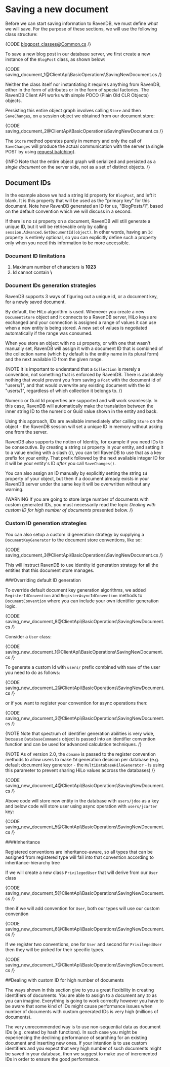 # Saving a new document

Before we can start saving information to RavenDB, we must define *what* we will save. For the purpose of these sections, we will use the following class structure:

{CODE blogpost_classes@Common.cs /}
  
To save a new blog post in our database server, we first create a new instance of the `BlogPost` class, as shown below:

{CODE saving_document_1@ClientApi\BasicOperations\SavingNewDocument.cs /}

Neither the class itself nor instantiating it requires anything from RavenDB, either in the form of attributes or in the form of special factories. The RavenDB Client API works with simple POCO (Plain Old CLR Objects) objects.

Persisting this entire object graph involves calling `Store` and then `SaveChanges`, on a session object we obtained from our document store:

{CODE saving_document_2@ClientApi\BasicOperations\SavingNewDocument.cs /}

The `Store` method operates purely in memory and only the call of `SaveChanges` will produce the actual communication with the server (a single POST by using [request batching](../../http-api/http-api-multi#batching-requests)).

{INFO Note that the entire object graph will serialized and persisted as a *single document* on the server side, not as a set of distinct objects. /}	

## Document IDs

In the example above we had a string Id property for `BlogPost`, and left it blank. It is this property that will be used as the "primary key" for this document. Note how RavenDB generated an ID for us, "BlogPosts/1", based on the default convention which we will discuss in a second.

If there is no `Id` property on a document, RavenDB will still generate a unique ID, but it will be retrievable only by calling `session.Advanced.GetDocumentId(object)`. In other words, having an `Id` property is entirely optional, so you can explicitly define such a property only when you need this information to be more accessible.

### Document ID limitations

1. Maximum number of characters is **1023**
2. Id cannot contain **\\**

### Document IDs generation strategies

RavenDB supports 3 ways of figuring out a unique id, or a document key, for a newly saved document.

By default, the HiLo algorithm is used. Whenever you create a new `DocumentStore` object and it connects to a RavenDB server, HiLo keys are exchanged and your connection is assigned a range of values it can use when a new entity is being stored. A new set of values is negotiated automatically if the range was consumed.

When you store an object with no `Id` property, or with one that wasn't manually set, RavenDB will assign it with a document ID that is combined of the collection name (which by default is the entity name in its plural form) and the next available ID from the given range.

{NOTE It is important to understand that a `Collection` is merely a convention, not something that is enforced by RavenDB. There is absolutely nothing that would prevent you from saving a `Post` with the document id of "users/1", and that would overwrite any existing document with the id "users/1", regardless of which collection it belongs to. /}

Numeric or Guid Id properties are supported and will work seamlessly. In this case, RavenDB will automatically make the translation between the inner string ID to the numeric or Guid value shown in the entity and back.

Using this approach, IDs are available immediately after calling `Store` on the object - the RavenDB session will set a unique ID in memory without asking one from the server.

RavenDB also supports the notion of Identity, for example if you need IDs to be consecutive. By creating a string `Id` property in your entity, and setting it to a value ending with a slash (/), you can tell RavenDB to use that as a key prefix for your entity. That prefix followed by the next available integer ID for it will be your entity's ID _after_ you call `SaveChanges()`.

You can also assign an ID manually by explicitly setting the string `Id` property of your object, but then if a document already exists in your RavenDB server under the same key it will be overwritten without any warning.

{WARNING If you are going to store large number of documents with custom generated IDs, you must necessarily read the topic *Dealing with custom ID for high number of documents* presented below. /}

### Custom ID generation strategies

You can also setup a custom id generation strategy by supplying a `DocumentKeyGenerator` to the document store conventions, like so:

{CODE saving_document_3@ClientApi\BasicOperations\SavingNewDocument.cs /}

This will instruct RavenDB to use identity id generation strategy for all the entities that this document store manages.

###Overriding default ID generation

To override default document key generation algorithms, we added `RegisterIdConvention` and `RegisterAsyncIdConvention` methods to `DocumentConvention` where you can include your own identifier generation logic.

{CODE saving_new_document_8@ClientApi\BasicOperations\SavingNewDocument.cs /}

Consider a `User` class:

{CODE saving_new_document_1@ClientApi\BasicOperations\SavingNewDocument.cs /}

To generate a custom Id with `users/` prefix combined with `Name` of the user you need to do as follows:

{CODE saving_new_document_2@ClientApi\BasicOperations\SavingNewDocument.cs /}

or if you want to register your convention for async operations then:

{CODE saving_new_document_3@ClientApi\BasicOperations\SavingNewDocument.cs /}

{NOTE Note that spectrum of identifier generation abilities is very wide, because `DatabaseCommands` object is passed into an identifier convention function and can be used for advanced calculation techniques. /}

{NOTE As of version 2.0, the `dbname` is passed to the register convention methods to allow users to make `Id` generation decision per database (e.g. default document key generator - the `MultiDatabaseHiloGenerator` - is using this parameter to prevent sharing HiLo values accross the databases) /}

{CODE saving_new_document_4@ClientApi\BasicOperations\SavingNewDocument.cs /}

Above code will store new entity in the database with `users/jdoe` as a key and below code will store user using async operation with `users/jcarter` key:

{CODE saving_new_document_5@ClientApi\BasicOperations\SavingNewDocument.cs /}

####Inheritance

Registered conventions are inheritance-aware, so all types that can be assigned from registered type will fall into that convention according to inheritance-hierarchy tree

If we will create a new class `PrivilegedUser` that will derive from our `User` class

{CODE saving_new_document_5@ClientApi\BasicOperations\SavingNewDocument.cs /}

then if we will add convention for `User`, both our types will use our custom convention

{CODE saving_new_document_6@ClientApi\BasicOperations\SavingNewDocument.cs /}

If we register two conventions, one for `User` and second for `PrivilegedUser` then they will be picked for their specific types.

{CODE saving_new_document_7@ClientApi\BasicOperations\SavingNewDocument.cs /}

##Dealing with custom ID for high number of documents

The ways shown in this section give to you a great flexibility in creating identifiers of documents. You are able to assign to a document any `ID` as you can imagine.
Everything is going to work correctly however you have to be aware that some kind of IDs might cause performance issues when number of documents with custom generated IDs is very high (millions of documents).

The very unrecommended way is to use non-sequential data as document IDs (e.g. created by hash functions). In such case you might be experiencing the declining performance of searching for an existing document and inserting new ones.
If your intention is to use custom identifiers and you expect that very high number of such documents might be saved in your database, then we suggest to make use of incremented IDs in order to ensure the good performance.
